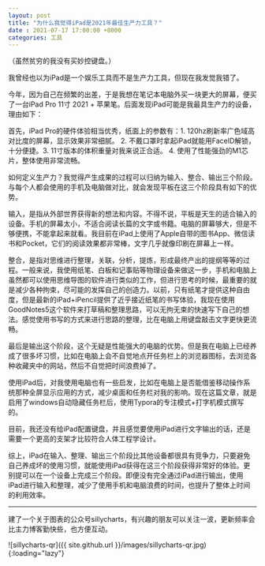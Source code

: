 ```yaml
---
layout: post
title: "为什么我觉得iPad是2021年最佳生产力工具？"
date : 2021-07-17 17:00:00 +8000
categories: 工具
---
```


（虽然贫穷的我没有买妙控键盘。）

我曾经也以为iPad是一个娱乐工具而不是生产力工具，但现在我发觉我错了。

今年，因为自己在频繁的出差，于是我想在笔记本电脑外买一块更大的屏幕，便买了一台iPad Pro 11寸 2021 + 苹果笔。后面发现iPad可能是我最具生产力的设备，理由如下：

首先，iPad Pro的硬件体验相当优秀，纸面上的参数有：1. 120hz刷新率广色域高对比度的屏幕，显示效果非常细腻。 2. 不戴口罩时拿起iPad就能用FaceID解锁，十分便捷。3. 11寸版本的体积重量对我来说正合适。 4. 使用了性能强劲的M1芯片，整体使用非常流畅。

如何定义生产力？我觉得产生成果的过程可以归纳为输入、整合、输出三个阶段。与每个人都会使用的手机及电脑做对比，就会发现平板在这三个阶段具有如下的优势。

输入，是指从外部世界获得新的想法和内容。不得不说，平板是天生的适合输入的设备。手机的屏幕太小，不适合阅读长篇的文字或书籍。电脑的屏幕够大，但是不够便携，不能拿起来就看。我目前在iPad上使用了Apple自带的图书App、微信读书和Pocket，它们的阅读效果都非常棒，文字几乎就像印刷在屏幕上一样。

整合，是指对思维进行整理，关联，分析，提炼，形成最终产出的提纲等等的过程。一般来说，我使用纸笔、白板和记事贴等物理设备来做这一步，手机和电脑上虽然都可以使用思维导图的软件进行类似的工作，但进行思考的时候，最重要的就是减少各种拘束，尽可能的发挥自己的创造力。以前，只有纸笔才提供这种自由度，但是最新的iPad+iPencil提供了近乎接近纸笔的书写体验，我现在使用GoodNotes5这个软件来打草稿和整理思路，可以无拘无束的快速写下自己的想法。感觉使用书写的方式来进行思路的整理，比在电脑上用键盘敲击文字更快更流畅。

最后是输出这个阶段，这个无疑是性能强大的电脑的优势。但是我在电脑上已经养成了很多坏习惯，比如在电脑上会不自觉地点开任务栏上的浏览器图标，去浏览各种收藏夹中的网站，然后不自觉把时间浪费掉了。

使用iPad后，对我使用电脑也有一些启发，比如在电脑上是否能借鉴移动操作系统那种全屏显示应用的方式，减少桌面和任务栏对我的影响。现在这篇文章，就是启用了windows自动隐藏任务栏后，使用Typora的专注模式+打字机模式撰写的。

目前，我还没有给iPad配置键盘，并且感觉要使用iPad进行文字输出的话，还是需要一个更高的支架才比较符合人体工程学设计。

综上，iPad在输入、整理、输出三个阶段比其他设备都很具有竞争力，只要避免自己养成坏的使用习惯，就能使用iPad获得在这三个阶段获得非常好的体验。更别提可以在一个设备上完成三个阶段。即便没有完全通过iPad进行输出，使用iPad进行输入和整理，减少了使用手机和电脑浪费的时间，也提升了整体上时间的利用效率。

---

建了一个关于图表的公众号sillycharts，有兴趣的朋友可以关注一波，更新频率会比主力博客勤快些，也方便互动。

![sillycharts-qr]({{ site.github.url }}/images/sillycharts-qr.jpg){:loading="lazy"}
